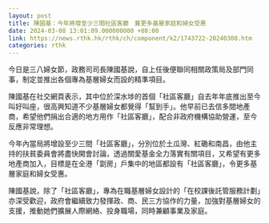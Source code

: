 ```yaml
---
layout: post
title: 陳國基：今年將增至少三間社區客廳　冀更多基層家庭和婦女受惠　
date: 2024-03-08 13:01:09.000000000 +08:00
link: https://news.rthk.hk/rthk/ch/component/k2/1743722-20240308.htm
categories: rthk
---
```


今日是三八婦女節，政務司司長陳國基說，自上任後便聯同相關政策局及部門同事，制定並推出各個專為基層婦女而設的精準項目。

陳國基在社交網頁表示，其中位於深水埗的首個「社區客廳」自去年年底推出至今叫好叫座，很高興知道不少基層婦女都覺得「幫到手」。他早前已去信多間地產商，希望他們捐出合適的地方用作「社區客廳」，配合非政府機構協助營運，至今反應非常理想。

今年內當局將增設至少三間「社區客廳」，分別位於土瓜灣、紅磡和南昌，由他主持的扶貧委員會將盡快開會討論，透過關愛基金全力落實有關項目，又希望有更多地產商加入，目標是在全港「劏房」戶集中的地區都設有「社區客廳」，令更多基層家庭和婦女受惠。

陳國基說，除了「社區客廳」，專為在職基層婦女設計的「在校課後託管服務計劃」亦深受歡迎，政府會繼續致力發揮政、商、民三方協作的力量，加強對基層婦女的支援，推動她們擴展人際網絡、投身職場，同時兼顧事業及家庭。
